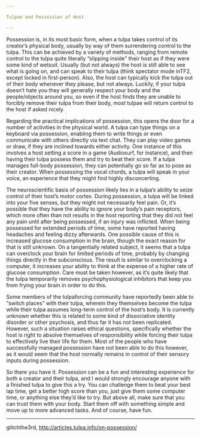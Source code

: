 ```yaml
---

Tulpae and Possession of Host

---
```


Possession is, in its most basic form, when a tulpa takes control of its creator’s physical body, usually by way of them surrendering control to the tulpa. This can be achieved by a variety of methods, ranging from remote control to the tulpa quite literally “slipping inside” their host as if they were some kind of wetsuit. Usually (but not always) the host is still able to see what is going on, and can speak to their tulpa (think spectator mode inTF2, except locked in first-person). Also, the host can typically kick the tulpa out of their body whenever they please, but not always. Luckily, if your tulpa doesn’t hate you they will generally respect your body and the people/objects around you, so even if the host finds they are unable to forcibly remove their tulpa from their body, most tulpae will return control to the host if asked nicely.

Regarding the practical implications of possession, this opens the door for a number of activities in the physical world. A tulpa can type things on a keyboard via possession, enabling them to write things or even communicate with others directly via text chat. They can play video games or draw, if they are inclined towards either activity. One instance of this involves a host setting a score in a game (Audiosurf, for instance), and then having their tulpa possess them and try to beat their score. If a tulpa manages full-body possession, they can potentially go so far as to pose as their creator. When possessing the vocal chords, a tulpa will speak in your voice, an experience that they might find highly disconcerting.

The neuroscientific basis of possession likely lies in a tulpa’s ability to seize control of their host’s motor cortex. During possession, a tulpa will be linked into your five senses, but they might not necessarily feel pain. Or, it’s possible that they have the ability to ignore your body’s pain receptors, which more often than not results in the host reporting that they did not feel any pain until after being possessed, if an injury was inflicted. When being possessed for extended periods of time, some have reported having headaches and feeling dizzy afterwards. One possible cause of this is increased glucose consumption in the brain, though the exact reason for that is still unknown. On a tangentially related subject, it seems that a tulpa can overclock your brain for limited periods of time, probably by changing things directly in the subconscious. The result is similar to overclocking a computer, it increases your ability to think at the expense of a higher rate of glucose consumption. Care must be taken however, as it’s quite likely that the tulpa temporarily removes psychophysiological inhibitors that keep you from frying your brain in order to do this.

Some members of the tulpaforcing community have reportedly been able to “switch places” with their tulpa, wherein they themselves become the tulpa while their tulpa assumes long-term control of the host’s body. It is currently unknown whether this is related to some kind of dissociative identity disorder or other psychosis, and thus far it has not been replicated. However, such a situation raises ethical questions, specifically whether the host is right to absolve themselves of responsibility while forcing their tulpa to effectively live their life for them. Most of the people who have successfully managed possession have not been able to do this however, as it would seem that the host normally remains in control of their sensory inputs during possession.

So there you have it. Possession can be a fun and interesting experience for both a creator and their tulpa, and I would strongly encourage anyone with a finished tulpa to give this a try. You can challenge them to beat your best lap time, get a better high score than you, just give them some computer time, or anything else they’d like to try. But above all, make sure that you can trust them with your body. Start them off with something simple and move up to more advanced tasks. And of course, have fun.

---

glitchthe3rd, http://articles.tulpa.info/on-possession/
